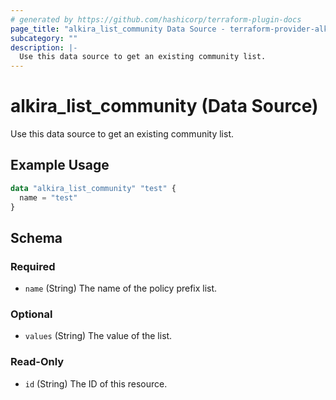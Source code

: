 ```yaml
---
# generated by https://github.com/hashicorp/terraform-plugin-docs
page_title: "alkira_list_community Data Source - terraform-provider-alkira"
subcategory: ""
description: |-
  Use this data source to get an existing community list.
---
```


# alkira_list_community (Data Source)

Use this data source to get an existing community list.

## Example Usage

```terraform
data "alkira_list_community" "test" {
  name = "test"
}
```

<!-- schema generated by tfplugindocs -->
## Schema

### Required

- `name` (String) The name of the policy prefix list.

### Optional

- `values` (String) The value of the list.

### Read-Only

- `id` (String) The ID of this resource.


